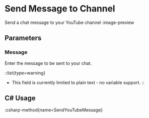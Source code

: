 # Send Message to Channel
Send a chat message to your YouTube channel
:image-preview

## Parameters
### Message
Enter the message to be sent to your chat.

::list{type=warning}
- This field is currently limited to plain text - no variable support.
::

## C# Usage
:csharp-method{name=SendYouTubeMessage}